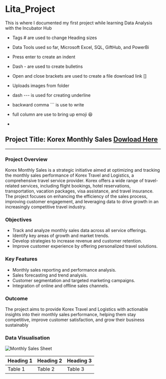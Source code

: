 # Lita_Project
 This is where I documented my first project while learning Data Analysis with the Incubator Hub

- Tags #  are used to change Heading sizes

- Data Tools used so far, Microsoft Excel, SQL, GiftHub, and PowerBi
- Press enter to create an indent
- Dash - are used to create bulletins
- Open and close brackets are used to create a file download link []
- Uploads images from folder
- dash --- is used for creating underline
- backward comma ``` is use to write
- full column are use to bring up emoji 😆
-

## Project Title: Korex Monthly Sales [Dowload Here](https://docs.google.com/spreadsheets/d/1W_4svmVmrcb6BbOl3qfpkW4OYxDiI7Y5Fk20dMI3MTk/edit?usp=sharing)
---
### Project Overview
Korex Monthly Sales is a strategic initiative aimed at optimizing and tracking the monthly sales performance of Korex Travel and Logistics, a comprehensive travel service provider. Korex offers a wide range of travel-related services, including flight bookings, hotel reservations, transportation, vacation packages, visa assistance, and travel insurance. The project focuses on enhancing the efficiency of the sales process, improving customer engagement, and leveraging data to drive growth in an increasingly competitive travel industry.

### Objectives
- Track and analyze monthly sales data across all service offerings.
- Identify key areas of growth and market trends.
- Develop strategies to increase revenue and customer retention.
- Improve customer experience by offering personalized travel solutions.

### Key Features
- Monthly sales reporting and performance analysis.
- Sales forecasting and trend analysis.
- Customer segmentation and targeted marketing campaigns.
- Integration of online and offline sales channels.

### Outcome
The project aims to provide Korex Travel and Logistics with actionable insights into their monthly sales performance, helping them stay competitive, improve customer satisfaction, and grow their business sustainably

### Data Visualisation
![Monthly Sales Sheet](https://github.com/user-attachments/assets/c50f2fd0-3c24-47bb-ab21-e138ba83ad52)


 |Heading 1|Heading 2|Heading 3|
 |---------|---------|---------|
 |Table 1|Table 2|Table 3|
